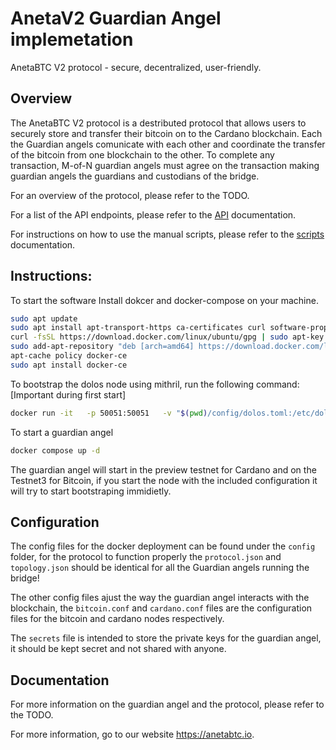 # AnetaV2 Guardian Angel implemetation


AnetaBTC V2 protocol - secure, decentralized, user-friendly. 

## Overview

The AnetaBTC V2 protocol is a destributed protocol that allows users to securely store and transfer their bitcoin on to the Cardano blockchain. Each the Guardian angels comunicate with each other and coordinate the transfer of the bitcoin from one blockchain to the other. To complete any transaction, M-of-N guardian angels must agree on the transaction making guardian angels the guardians and custodians of the bridge. 

For an overview of the protocol, please refer to the TODO.

For a list of the API endpoints, please refer to the [API](Docs/api.md) documentation.

For instructions on how to use the manual scripts, please refer to the [scripts](Docs/scripts.md) documentation.


## Instructions: 

To start the software Install dokcer and docker-compose on your machine.
```bash
sudo apt update
sudo apt install apt-transport-https ca-certificates curl software-properties-common
curl -fsSL https://download.docker.com/linux/ubuntu/gpg | sudo apt-key add -
sudo add-apt-repository "deb [arch=amd64] https://download.docker.com/linux/ubuntu focal stable"
apt-cache policy docker-ce
sudo apt install docker-ce
```


To bootstrap the dolos node using mithril, run the following command: [Important during first start]
```bash
docker run -it   -p 50051:50051   -v "$(pwd)/config/dolos.toml:/etc/dolos/daemon.toml"   -v "$(pwd)/dolos/preview/genesis:/etc/dolos/genesis"   -v "$(pwd)/../data/dolos:/data"   --entrypoint sh   ghcr.io/txpipe/dolos:latest   -c " dolos bootstrap "
```

To start a guardian angel
```bash
docker compose up -d
```

The guardian angel will start in the preview testnet for Cardano and on the Testnet3 for Bitcoin, if you start the node with the included configuration it will try to start bootstraping immidietly. 

## Configuration

The config files for the docker deployment can be found under the `config` folder, for the protocol to function properly the `protocol.json` and `topology.json` should be identical for all the Guardian angels running the bridge! 

The other config files ajust the way the guardian angel interacts with the blockchain, the `bitcoin.conf` and `cardano.conf` files are the configuration files for the bitcoin and cardano nodes respectively. 

The `secrets` file is intended to store the private keys for the guardian angel, it should be kept secret and not shared with anyone. 

<!-- create a link to the Docs/scripts.md file  -->

## Documentation


For more information on the guardian angel and the protocol, please refer to the TODO.




For more information, go to our website https://anetabtc.io. 

